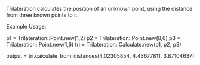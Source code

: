 Trilateration calculates the position of an unknown point, using the distance from three known points to it.

Example Usage:

p1 = Trilateration::Point.new(1,2)
p2 = Trilateration::Point.new(8,6)
p3 = Trilateration::Point.new(1,6)
tri = Trilateration::Calculate.new(p1, p2, p3)

output = tri.calculate_from_distances(4.02305854, 4.43677811, 3.87104637)